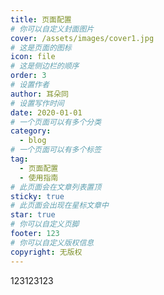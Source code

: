 ```yaml
---
title: 页面配置
# 你可以自定义封面图片
cover: /assets/images/cover1.jpg
# 这是页面的图标
icon: file
# 这是侧边栏的顺序
order: 3
# 设置作者
author: 耳朵同
# 设置写作时间
date: 2020-01-01
# 一个页面可以有多个分类
category:
  - blog
# 一个页面可以有多个标签
tag:
  - 页面配置
  - 使用指南
# 此页面会在文章列表置顶
sticky: true
# 此页面会出现在星标文章中
star: true
# 你可以自定义页脚
footer: 123
# 你可以自定义版权信息
copyright: 无版权
---
```


123123123

